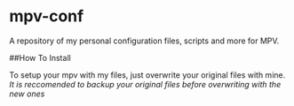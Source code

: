 # mpv-conf
A repository of my personal configuration files, scripts and more for MPV.

##How To Install

To setup your mpv with my files, just overwrite your original files with mine.
*It is reccomended to backup your original files before overwriting with the new ones*
